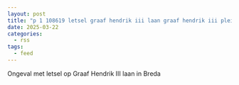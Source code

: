 ```yaml
---
layout: post
title: "p 1 108619 letsel graaf hendrik iii laan graaf hendrik iii plein graaf hendrik iii laan breda"
date: 2025-03-22
categories: 
  - rss
tags: 
  - feed
---
```


Ongeval met letsel op Graaf Hendrik III laan in Breda
